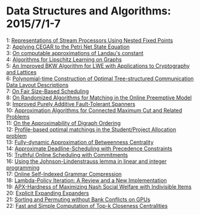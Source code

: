 # Data Structures and Algorithms: 2015/7/1-7  
1: [Representations of Stream Processors Using Nested Fixed Points](https://doi.org/10.48550/arXiv.0905.4813)  
2: [Applying CEGAR to the Petri Net State Equation](https://doi.org/10.48550/arXiv.1208.2159)  
3: [On computable approximations of Landau's constant](https://doi.org/10.48550/arXiv.1209.5615)  
4: [Algorithms for Lipschitz Learning on Graphs](https://doi.org/10.48550/arXiv.1505.00290)  
5: [An Improved BKW Algorithm for LWE with Applications to Cryptography and  Lattices](https://doi.org/10.48550/arXiv.1506.02717)  
6: [Polynomial-time Construction of Optimal Tree-structured Communication  Data Layout Descriptions](https://doi.org/10.48550/arXiv.1506.09100)  
7: [On Fair Size-Based Scheduling](https://doi.org/10.48550/arXiv.1506.09158)  
8: [On Randomized Algorithms for Matching in the Online Preemptive Model](https://doi.org/10.48550/arXiv.1412.8615)  
9: [Improved Purely Additive Fault-Tolerant Spanners](https://doi.org/10.48550/arXiv.1507.00505)  
10: [Approximation Algorithms for Connected Maximum Cut and Related Problems](https://doi.org/10.48550/arXiv.1507.00648)  
11: [On the Approximability of Digraph Ordering](https://doi.org/10.48550/arXiv.1507.00662)  
12: [Profile-based optimal matchings in the Student/Project Allocation  problem](https://doi.org/10.48550/arXiv.1403.0751)  
13: [Fully-dynamic Approximation of Betweenness Centrality](https://doi.org/10.48550/arXiv.1504.07091)  
14: [Approximate Deadline-Scheduling with Precedence Constraints](https://doi.org/10.48550/arXiv.1507.00748)  
15: [Truthful Online Scheduling with Commitments](https://doi.org/10.48550/arXiv.1507.00773)  
16: [Using the Johnson-Lindenstrauss lemma in linear and integer programming](https://doi.org/10.48550/arXiv.1507.00990)  
17: [Online Self-Indexed Grammar Compression](https://doi.org/10.48550/arXiv.1507.00805)  
18: [Lambda-Policy Iteration: A Review and a New Implementation](https://doi.org/10.48550/arXiv.1507.01029)  
19: [APX-Hardness of Maximizing Nash Social Welfare with Indivisible Items](https://doi.org/10.48550/arXiv.1507.01159)  
20: [Explicit Expanding Expanders](https://doi.org/10.48550/arXiv.1507.01196)  
21: [Sorting and Permuting without Bank Conflicts on GPUs](https://doi.org/10.48550/arXiv.1507.01391)  
22: [Fast and Simple Computation of Top-k Closeness Centralities](https://doi.org/10.48550/arXiv.1507.01490)  